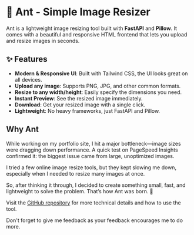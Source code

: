 # 🐜 Ant - Simple Image Resizer

Ant is a lightweight image resizing tool built with **FastAPI** and **Pillow**.
It comes with a beautiful and responsive HTML frontend that lets you upload and resize images in seconds.

## ✨ Features
- **Modern & Responsive UI**: Built with Tailwind CSS, the UI looks great on all devices.
- **Upload any image**: Supports PNG, JPG, and other common formats.
- **Resize to any width/height**: Easily specify the dimensions you need.
- **Instant Preview**: See the resized image immediately.
- **Download**: Get your resized image with a single click.
- **Lightweight**: No heavy frameworks, just FastAPI and Pillow.

## Why Ant
While working on my portfolio site, I hit a major bottleneck—image sizes were dragging down performance.
A quick test on PageSpeed Insights
 confirmed it: the biggest issue came from large, unoptimized images.

I tried a few online image resize tools, but they kept slowing me down, especially when I needed to resize many images at once.

So, after thinking it through, I decided to create something small, fast, and lightweight to solve the problem.
That’s how Ant was born. 🐜

Visit the [GitHub repository](https://github.com/kojoedem/ant/blob/main/readme.md) for more technical details and how to use the tool.

Don't forget to give me feedback as your feedback encourages me to do more.